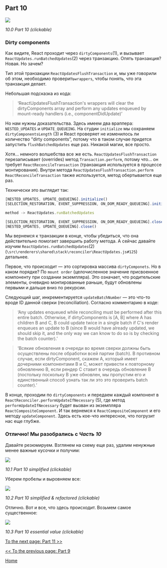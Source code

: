 ## Part 10

[![](https://rawgit.com/Bogdan-Lyashenko/Under-the-hood-ReactJS/master/stack/images/10/part-10.svg)](https://rawgit.com/Bogdan-Lyashenko/Under-the-hood-ReactJS/master/stack/images/10/part-10.svg)

<em>10.0 Part 10 (clickable)</em>

### Dirty components

Как видите, React проходит через `dirtyComponents`(1), и вызывает `ReactUpdates.runBatchedUpdates`(2) через транзакцию. Опять транзакция? Новая. Но зачем?

Тип этой транзакции `ReactUpdatesFlushTransaction` и, мы уже говорили об этом,  необходимо проверить`wrappers`, чтобы понять, что эта транзакция делает. 

Небольшая подсказка из кода: 
> ‘ReactUpdatesFlushTransaction's wrappers will clear the dirtyComponents array and perform any updates enqueued by mount-ready handlers (i.e., componentDidUpdate)’

Но нам нужны доказательства. Здесь имеем два враппера: `NESTED_UPDATES` и `UPDATE_QUEUEING`. На студии `initialize` мы сохраняем `dirtyComponentsLength` (3) и React  проверяет не изменилось ли количество “dirty components”, потому что в таком случае придется запустить `flushBatchedUpdates` еще раз. Никакой магии, все просто.

Хотя… немного волшебства все же есть. `ReactUpdatesFlushTransaction` перезаписывает (overrides) метод `Transaction.perform`, потому что… он требует  `ReactReconcileTransaction` (транзакция используется в процессе монтирования). Внутри метода `ReactUpdatesFlushTransaction.perform` `ReactReconcileTransaction` также используется, метод обертывается еще раз.

Технически это выглядит так:

```javascript
[NESTED_UPDATES, UPDATE_QUEUEING].initialize()
[SELECTION_RESTORATION, EVENT_SUPPRESSION, ON_DOM_READY_QUEUEING].initialize()

method -> ReactUpdates.runBatchedUpdates

[SELECTION_RESTORATION, EVENT_SUPPRESSION, ON_DOM_READY_QUEUEING].close()
[NESTED_UPDATES, UPDATE_QUEUEING].close()
```

Мы вернемся к транзакции в конце, чтобы убедиться, что она действительно помогает завершить работу метода. А сейчас давайте изучим `ReactUpdates.runBatchedUpdates`(2) (`\src\renderers\shared\stack\reconciler\ReactUpdates.js#125`) детальнее.

Первое, что происходит — это сортировка массива `dirtyComponets`.  Но в каком порядке? По `mount order` (целочисленное значение присвоенное компоненту при создании экземпляра). Это означает, что родительские элементы, очевидно монтированные раньше, будут обновлены первыми и дальше вниз по рекурсии.

Следующий шаг, инкрементируется `updateBatchNumber` — это что-то вроде ID данной сверки (reconciliation). Согласно комментарию в коде: 

> ‘Any updates enqueued while reconciling must be performed after this entire batch. Otherwise, if dirtyComponents is [A, B] where A has children B and C, B could update twice in a single batch if C's render enqueues an update to B (since B would have already updated, we should skip it, and the only way we can know to do so is by checking the batch counter).’

>’Всякие обновления в очереди во время сверки должны быть осуществлены после  обработки всей партии (batch). В противном случае, если dirtyComponent, скажем A, который имеет дочерними компонентами B и C,  может привести к повторному обновлению B, если рендер C ставит в очередь обновление B (постольку поскольку B уже обновлен, мы пропустим его и единственный способ узнать так ли это это проверить batch counter).’

В конце, проходим по `dirtyComponents` и передаем каждый компонент в `ReactReconciler.performUpdateIfNecessary` (5), где метод `performUpdateIfNecessary` будет вызван из экземпляра `ReactCompositeComponent`. И так вернемся к `ReactCompositeComponent` и его методу `updateComponent`.  Здесь есть кое-что интересное, что погрузит нас еще глубже.

### Отлично! Мы разобрались с *Часть 10*

Давайте резюмируем. Взглянем на схему еще раз, удалим ненужные менее важные кусочки и получим:

[![](https://rawgit.com/Bogdan-Lyashenko/Under-the-hood-ReactJS/master/stack/images/10/part-10-A.svg)](https://rawgit.com/Bogdan-Lyashenko/Under-the-hood-ReactJS/master/stack/images/10/part-10-A.svg)

<em>10.1 Part 10 simplified (clickable)</em>

Уберем пробелы и выровняем все:

[![](https://rawgit.com/Bogdan-Lyashenko/Under-the-hood-ReactJS/master/stack/images/10/part-10-B.svg)](https://rawgit.com/Bogdan-Lyashenko/Under-the-hood-ReactJS/master/stack/images/10/part-10-B.svg)

<em>10.2 Part 10 simplified & refactored (clickable)</em>

Отлично. Вот и все, что здесь происходит. Возьмем самое существенное:

[![](https://rawgit.com/Bogdan-Lyashenko/Under-the-hood-ReactJS/master/stack/images/10/part-10-C.svg)](https://rawgit.com/Bogdan-Lyashenko/Under-the-hood-ReactJS/master/stack/images/10/part-10-C.svg)

<em>10.3 Part 10 essential value (clickable)</em>


[To the next page: Part 11 >>](./Part-11.md)

[<< To the previous page: Part 9](./Part-9.md)


[Home](../../README.md)



